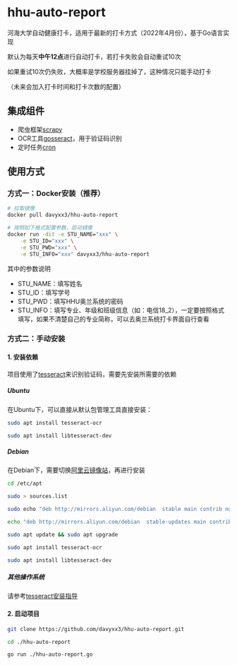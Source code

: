 # hhu-auto-report

河海大学自动健康打卡，适用于最新的打卡方式（2022年4月份），基于Go语言实现



默认为每天**中午12点**进行自动打卡，若打卡失败会自动重试10次

如果重试10次仍失败，大概率是学校服务器挂掉了，这种情况只能手动打卡

（未来会加入打卡时间和打卡次数的配置）



## 集成组件

- 爬虫框架[scrapy](https://github.com/scrapy/scrapy)
- OCR工具[gosseract](https://github.com/otiai10/gosseract)，用于验证码识别
- 定时任务[cron](https://github.com/robfig/cron)



## 使用方式

### 方式一：Docker安装（推荐）

```bash
# 拉取镜像
docker pull davyxx3/hhu-auto-report

# 按照如下格式配置参数，启动镜像
docker run -dit -e STU_NAME="xxx" \
    -e STU_ID="xxx" \
    -e STU_PWD="xxx" \
    -e STU_INFO="xxx" davyxx3/hhu-auto-report
```

其中的参数说明

- STU_NAME：填写姓名
- STU_ID：填写学号
- STU_PWD：填写HHU奥兰系统的密码
- STU_INFO：填写专业、年级和班级信息（如：电信18_2），一定要按照格式填写，如果不清楚自己的专业简称，可以去奥兰系统打卡界面自行查看



### 方式二：手动安装

#### 1. 安装依赖

项目使用了[tesseract](https://github.com/tesseract-ocr/tesseract)来识别验证码，需要先安装所需要的依赖



##### Ubuntu

在Ubuntu下，可以直接从默认包管理工具直接安装：

```bash
sudo apt install tesseract-ocr

sudo apt install libtesseract-dev
```



##### Debian

在Debian下，需要切换[阿里云镜像站](https://mirrors.aliyun.com/debian/)，再进行安装

```bash
cd /etc/apt

sudo > sources.list

sudo echo "deb http://mirrors.aliyun.com/debian  stable main contrib non-free" >> sources.list

echo "deb http://mirrors.aliyun.com/debian  stable-updates main contrib non-free" >> sources.list

sudo apt update && sudo apt upgrade

sudo apt install tesseract-ocr

sudo apt install libtesseract-dev
```



##### 其他操作系统

请参考[tesseract安装指导](https://tesseract-ocr.github.io/tessdoc/Installation.html)



#### 2. 启动项目

```bash
git clone https://github.com/davyxx3/hhu-auto-report.git

cd ./hhu-auto-report

go run ./hhu-auto-report.go
```

